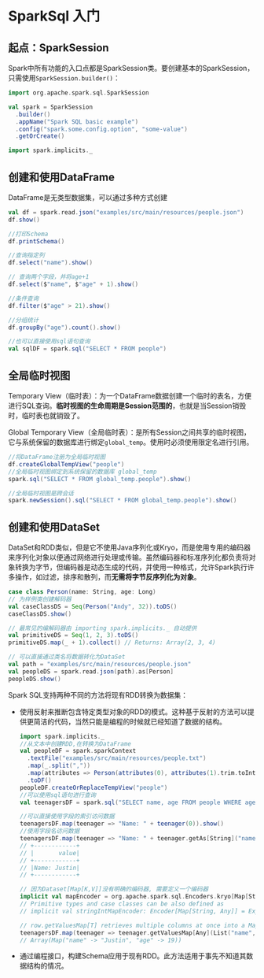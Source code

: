 # SparkSql 入门

## 起点：SparkSession

Spark中所有功能的入口点都是SparkSession类。要创建基本的SparkSession，只需使用`SparkSession.builder()`：

``` scala
import org.apache.spark.sql.SparkSession

val spark = SparkSession
  .builder()
  .appName("Spark SQL basic example")
  .config("spark.some.config.option", "some-value")
  .getOrCreate()

import spark.implicits._
```

## 创建和使用DataFrame

DataFrame是无类型数据集，可以通过多种方式创建

``` scala
val df = spark.read.json("examples/src/main/resources/people.json")
df.show()

//打印Schema
df.printSchema()

//查询指定列
df.select("name").show()

// 查询两个字段，并将age+1
df.select($"name", $"age" + 1).show()

//条件查询
df.filter($"age" > 21).show()

//分组统计
df.groupBy("age").count().show()

//也可以直接使用sql语句查询
val sqlDF = spark.sql("SELECT * FROM people")
```

## 全局临时视图

Temporary View（临时表）：为一个DataFrame数据创建一个临时的表名，方便进行SQL查询。**临时视图的生命周期是Session范围的**，也就是当Session销毁时，临时表也就销毁了。

Global Temporary View（全局临时表）：是所有Session之间共享的临时视图，它与系统保留的数据库进行绑定`global_temp`。使用时必须使用限定名进行引用。

``` scala
//将DataFrame注册为全局临时视图
df.createGlobalTempView("people")
//全局临时视图绑定到系统保留的数据库 global_temp
spark.sql("SELECT * FROM global_temp.people").show()

//全局临时视图是跨会话
spark.newSession().sql("SELECT * FROM global_temp.people").show()
```

## 创建和使用DataSet

DataSet和RDD类似，但是它不使用Java序列化或Kryo，而是使用专用的编码器来序列化对象以便通过网络进行处理或传输。虽然编码器和标准序列化都负责将对象转换为字节，但编码器是动态生成的代码，并使用一种格式，允许Spark执行许多操作，如过滤，排序和散列，而**无需将字节反序列化为对象**。

``` scala
case class Person(name: String, age: Long)
// 为样例类创建解码器
val caseClassDS = Seq(Person("Andy", 32)).toDS()
caseClassDS.show()

// 最常见的编解码器由 importing spark.implicits._ 自动提供
val primitiveDS = Seq(1, 2, 3).toDS()
primitiveDS.map(_ + 1).collect() // Returns: Array(2, 3, 4)

// 可以直接通过类名将数据转化为DataSet
val path = "examples/src/main/resources/people.json"
val peopleDS = spark.read.json(path).as[Person]
peopleDS.show()
```
Spark SQL支持两种不同的方法将现有RDD转换为数据集：

- 使用反射来推断包含特定类型对象的RDD的模式。这种基于反射的方法可以提供更简洁的代码，当然只能是编程的时候就已经知道了数据的结构。
    ```scala
    import spark.implicits._
    //从文本中创建RDD,在转换为DataFrame
    val peopleDF = spark.sparkContext
      .textFile("examples/src/main/resources/people.txt")
      .map(_.split(","))
      .map(attributes => Person(attributes(0), attributes(1).trim.toInt))
      .toDF()
    peopleDF.createOrReplaceTempView("people")
    //可以使用sql语句进行查询
    val teenagersDF = spark.sql("SELECT name, age FROM people WHERE age BETWEEN 13 AND 19")
    
    //可以直接使用字段的索引访问数据
    teenagersDF.map(teenager => "Name: " + teenager(0)).show()
    //使用字段名访问数据
    teenagersDF.map(teenager => "Name: " + teenager.getAs[String]("name")).show()
    // +------------+
    // |       value|
    // +------------+
    // |Name: Justin|
    // +------------+
    
    // 因为Dataset[Map[K,V]]没有明确的编码器, 需要定义一个编码器
    implicit val mapEncoder = org.apache.spark.sql.Encoders.kryo[Map[String, Any]]
    // Primitive types and case classes can be also defined as
    // implicit val stringIntMapEncoder: Encoder[Map[String, Any]] = ExpressionEncoder()
    
    // row.getValuesMap[T] retrieves multiple columns at once into a Map[String, T]
    teenagersDF.map(teenager => teenager.getValuesMap[Any](List("name", "age"))).collect()
    // Array(Map("name" -> "Justin", "age" -> 19))
    ```

- 通过编程接口，构建Schema应用于现有RDD。此方法适用于事先不知道其数据结构的情况。

